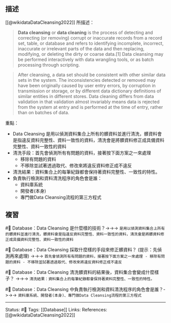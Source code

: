 ## 描述
[[@wikidataDataCleansing2022]] 所描述：
> **Data cleansing** or **data cleaning** is the process of detecting and correcting (or removing) corrupt or inaccurate records from a record set, table, or database and refers to identifying incomplete, incorrect, inaccurate or irrelevant parts of the data and then replacing, modifying, or deleting the dirty or coarse data.[1] Data cleansing may be performed interactively with data wrangling tools, or as batch processing through scripting.

> After cleansing, a data set should be consistent with other similar data sets in the system. The inconsistencies detected or removed may have been originally caused by user entry errors, by corruption in transmission or storage, or by different data dictionary definitions of similar entities in different stores. Data cleaning differs from data validation in that validation almost invariably means data is rejected from the system at entry and is performed at the time of entry, rather than on batches of data.

重點：
- Data Cleansing 是用以偵測資料集合上所有的髒資料並進行清洗，髒資料會是指違反資料完整性、資料一致性的資料，清洗會是將髒資料修正成具備資料完整性、資料一致性的資料
- 清洗手段：首先會偵測所有有問題的資料，接著按下面方案之一來處理
	- 移除有問題的資料
	- 不移除並試著透過取代、修改來將違反資料修正成不違反
- 清洗結果：資料集合上的每筆紀錄都會保持著資料完整性、一致性的特性。
- 負責執行檢測和資料清洗程序的角色會是誰：
	- 資料庫系統
	- 開發者(本身)
	- 專門做Data Cleansing流程的第三方程式

## 複習
#🧠 Database：Data Cleansing 是什麼樣的技術？->->-> `是用以偵測資料集合上所有的髒資料並進行清洗，髒資料會是指違反資料完整性、資料一致性的資料，清洗會是將髒資料修正成具備資料完整性、資料一致性的資料`
<!--SR:!2022-08-05,28,250-->


#🧠 Database：Data Cleansing 採取什麼樣的手段來修正髒資料？ (提示：先偵測再來處理) ->->-> `首先會偵測所有有問題的資料，接著按下面方案之一來處理 - 移除有問題的資料 - 不移除並試著透過取代、修改來將違反資料修正成不違反`
<!--SR:!2022-08-05,28,250-->

#🧠 Database：Data Cleansing 清洗髒資料的結果後，資料集合會變成什麼樣子？ ->->-> `清洗結果：資料集合上的每筆紀錄都會保持著資料完整性、一致性的特性。`
<!--SR:!2022-08-05,28,250-->


#🧠 Database：Data Cleansing 中負責執行檢測和資料清洗程序的角色會是誰？->->-> `資料庫系統、開發者(本身)、專門做Data Cleansing流程的第三方程式`
<!--SR:!2022-08-15,24,230-->

---
Status: #🌱 
Tags:
[[Database]]
Links:
References:
[[@wikidataDataCleansing2022]]
